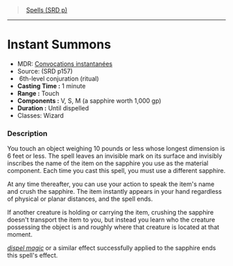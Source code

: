 ﻿---
!SpellItem
Family: SpellVO
Name: Instant Summons
AltName: '[Convocations instantanées](hd_spells_convocations_instantanees.md)'
Type: conjuration
Level: 6
CastingTime: 1 minute
Range: Touch
Components: V, S, M (a sapphire worth 1,000 gp)
Duration: Until dispelled
Classes: Wizard
Source: (SRD p157)
Ritual: ritual
Id: spells_vo.md#instant-summons
ParentLink: spells_vo.md#spells-srd-p
ParentName: Spells (SRD p)
NameLevel: 1
Attributes: {}
AttributesDictionary: >+
  {}

---
> [Spells (SRD p)](srd_spells.md)

---

# Instant Summons

- MDR: [Convocations instantanées](hd_spells_convocations_instantanees.md)
- Source: (SRD p157)
-  6th-level conjuration (ritual)
- **Casting Time :** 1 minute
- **Range :** Touch
- **Components :** V, S, M (a sapphire worth 1,000 gp)
- **Duration :** Until dispelled
- Classes: Wizard

### Description

You touch an object weighing 10 pounds or less whose longest dimension is 6 feet or less. The spell leaves an invisible mark on its surface and invisibly inscribes the name of the item on the sapphire you use as the material component. Each time you cast this spell, you must use a different sapphire.

At any time thereafter, you can use your action to speak the item's name and crush the sapphire. The item instantly appears in your hand regardless of physical or planar distances, and the spell ends.

If another creature is holding or carrying the item, crushing the sapphire doesn't transport the item to you, but instead you learn who the creature possessing the object is and roughly where that creature is located at that moment.

_[dispel magic](spells_vo.hd#dispel-magic)_ or a similar effect successfully applied to the sapphire ends this spell's effect.

